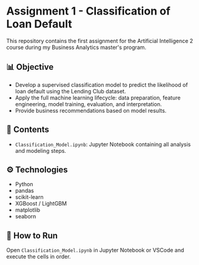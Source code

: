 # Assignment 1 - Classification of Loan Default

This repository contains the first assignment for the Artificial Intelligence 2 course during my Business Analytics master's program.

## 📊 Objective

- Develop a supervised classification model to predict the likelihood of loan default using the Lending Club dataset.
- Apply the full machine learning lifecycle: data preparation, feature engineering, model training, evaluation, and interpretation.
- Provide business recommendations based on model results.

## 📁 Contents

- `Classification_Model.ipynb`: Jupyter Notebook containing all analysis and modeling steps.

## ⚙️ Technologies

- Python
- pandas
- scikit-learn
- XGBoost / LightGBM
- matplotlib
- seaborn

## 🚀 How to Run

Open `Classification_Model.ipynb` in Jupyter Notebook or VSCode and execute the cells in order.
